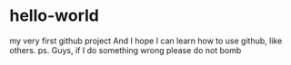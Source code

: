 # hello-world
my very first github project
And
I hope I can learn how to use github, like others.
ps. Guys, if I do something wrong please do not bomb
